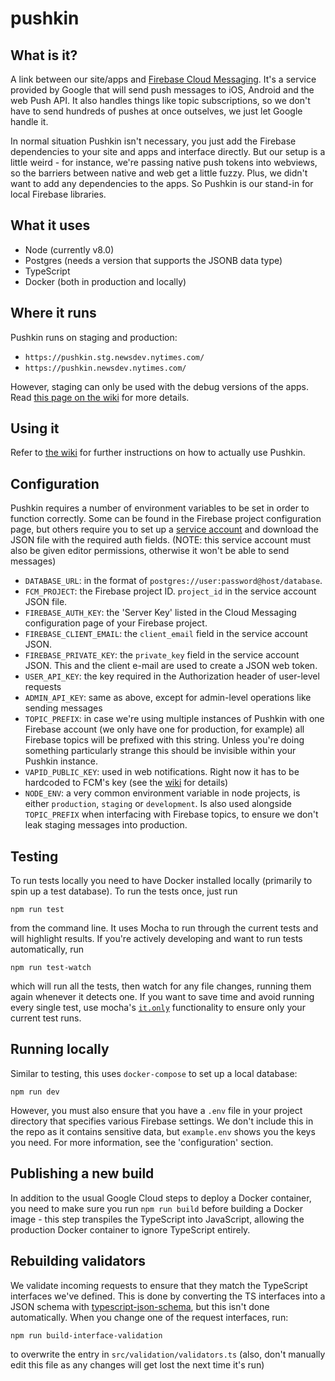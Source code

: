 # pushkin

## What is it?

A link between our site/apps and [Firebase Cloud Messaging](https://firebase.google.com/docs/cloud-messaging/). It's a service provided by Google that will send push messages to iOS, Android and the web Push API. It also handles things like topic subscriptions, so we don't have to send hundreds of pushes at once outselves, we just let Google handle it.

In normal situation Pushkin isn't necessary, you just add the Firebase dependencies to your site and apps and interface directly. But our setup is a little weird - for instance, we're passing native push tokens into webviews, so the barriers between native and web get a little fuzzy. Plus, we didn't want to add any dependencies to the apps. So Pushkin is our stand-in for local Firebase libraries.

## What it uses

* Node (currently v8.0)
* Postgres (needs a version that supports the JSONB data type)
* TypeScript
* Docker (both in production and locally)

## Where it runs

Pushkin runs on staging and production:

* `https://pushkin.stg.newsdev.nytimes.com/`
* `https://pushkin.newsdev.nytimes.com/`

However, staging can only be used with the debug versions of the apps. Read [this page on the wiki](https://github.com/newsdev/pushkin/wiki/App-and-server-environments) for more details.

## Using it

Refer to [the wiki](https://github.com/newsdev/pushkin/wiki) for further instructions on how to actually use Pushkin.

## Configuration

Pushkin requires a number of environment variables to be set in order to function correctly. Some can be found in the Firebase project configuration page, but others require you to set up a [service account](https://console.cloud.google.com/projectselector/iam-admin/serviceaccounts) and download the JSON file with the required auth fields. (NOTE: this service account must also be given editor permissions, otherwise it won't be able to send messages)

* `DATABASE_URL`: in the format of `postgres://user:password@host/database`.
* `FCM_PROJECT`: the Firebase project ID. `project_id` in the service account JSON file.
* `FIREBASE_AUTH_KEY`: the 'Server Key' listed in the Cloud Messaging configuration page of your Firebase project.
* `FIREBASE_CLIENT_EMAIL`: the `client_email` field in the service account JSON.
* `FIREBASE_PRIVATE_KEY`: the `private_key` field in the service account JSON. This and the client e-mail are used to create a JSON web token.
* `USER_API_KEY`: the key required in the Authorization header of user-level requests
* `ADMIN_API_KEY`: same as above, except for admin-level operations like sending messages
* `TOPIC_PREFIX`: in case we're using multiple instances of Pushkin with one Firebase account (we only have one for production, for example) all Firebase topics will be prefixed with this string. Unless you're doing something particularly strange this should be invisible within your Pushkin instance.
* `VAPID_PUBLIC_KEY`: used in web notifications. Right now it has to be hardcoded to FCM's key (see the [wiki](https://github.com/newsdev/pushkin/wiki/Getting-a-token) for details)
* `NODE_ENV`: a very common environment variable in node projects, is either `production`, `staging` or `development`. Is also used alongside `TOPIC_PREFIX` when interfacing with Firebase topics, to ensure we don't leak staging messages into production.

## Testing

To run tests locally you need to have Docker installed locally (primarily to spin up a test database). To run the tests once, just run

    npm run test

from the command line. It uses Mocha to run through the current tests and will highlight results. If you're actively developing and want to run tests automatically, run

    npm run test-watch

which will run all the tests, then watch for any file changes, running them again whenever it detects one. If you want to save time and avoid running every single test, use mocha's [`it.only`](https://jaketrent.com/post/run-single-mocha-test/#run-a-single-test) functionality to ensure only your current test runs.

## Running locally

Similar to testing, this uses `docker-compose` to set up a local database:

    npm run dev

However, you must also ensure that you have a `.env` file in your project directory that specifies various Firebase settings. We don't include this in the repo as it contains sensitive data, but `example.env` shows you the keys you need. For more information, see the 'configuration' section.

## Publishing a new build

In addition to the usual Google Cloud steps to deploy a Docker container, you need to make sure you run `npm run build` before building a Docker image - this step transpiles the TypeScript into JavaScript, allowing the production Docker container to ignore TypeScript entirely.

## Rebuilding validators

We validate incoming requests to ensure that they match the TypeScript interfaces we've defined. This is done by converting the TS interfaces into a JSON schema with [typescript-json-schema](https://github.com/YousefED/typescript-json-schema), but this isn't done automatically. When you change one of the request interfaces, run:

    npm run build-interface-validation

to overwrite the entry in `src/validation/validators.ts` (also, don't manually edit this file as any changes will get lost the next time it's run)
